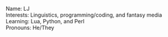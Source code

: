 Name: LJ <br>
Interests: Linguistics, programming/coding, and fantasy media<br>
Learning: Lua, Python, and Perl<br>
Pronouns: He/They<br>
